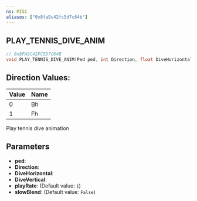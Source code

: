 ```yaml
---
ns: MISC
aliases: ["0x8fa9c42fc5d7c64b"]
---
```

## PLAY_TENNIS_DIVE_ANIM

```c
// 0x8FA9C42FC5D7C64B
void PLAY_TENNIS_DIVE_ANIM(Ped ped, int Direction, float DiveHorizontal, float DiveVertical, float playRate, bool slowBlend);
```

## Direction Values:
| Value | Name |
| --- | --- |
| 0 | Bh |
| 1 | Fh |


Play tennis dive animation


## Parameters
* **ped**: 
* **Direction**: 
* **DiveHorizontal**: 
* **DiveVertical**: 
* **playRate**: (Default value: `1`)
* **slowBlend**: (Default value: `False`)
